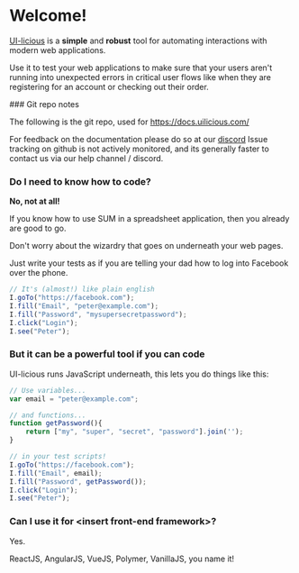 # Welcome!

[UI-licious](https://uilicious.com) is a **simple** and **robust** tool for automating interactions with modern web applications.

Use it to test your web applications to make sure that your users aren't running into unexpected errors in critical user flows like when they are registering for an account or checking out their order.

<!--### How does this work?-->
<!--{% youtube src="https://www.youtube.com/watch?v=c_PBixIBiog" %}{% endyoutube %}-->

<div class=".git-hide">
### Git repo notes

The following is the git repo, used for https://docs.uilicious.com/

For feedback on the documentation please do so at our [discord](https://discord.gg/DZCmSRFwq8)
Issue tracking on github is not actively monitored, and its generally faster to contact us via our help channel / discord.
</div>

### Do I need to know how to code?

**No, not at all!** 

If you know how to use SUM in a spreadsheet application, then you already are good to go.

Don't worry about the wizardry that goes on underneath your web pages.

Just write your tests as if you are telling your dad how to log into Facebook over the phone.
  
```javascript
// It's (almost!) like plain english
I.goTo("https://facebook.com");
I.fill("Email", "peter@example.com");
I.fill("Password", "mysupersecretpassword");
I.click("Login");
I.see("Peter");
```

### But it can be a powerful tool if you can code

UI-licious runs JavaScript underneath, this lets you do things like this:

```javascript
// Use variables...
var email = "peter@example.com";

// and functions...
function getPassword(){
    return ["my", "super", "secret", "password"].join('');
}

// in your test scripts!
I.goTo("https://facebook.com");
I.fill("Email", email);
I.fill("Password", getPassword());
I.click("Login");
I.see("Peter");
```

### Can I use it for &lt;insert front-end framework&gt;?

Yes. 

ReactJS, AngularJS, VueJS, Polymer, VanillaJS, you name it!
 
